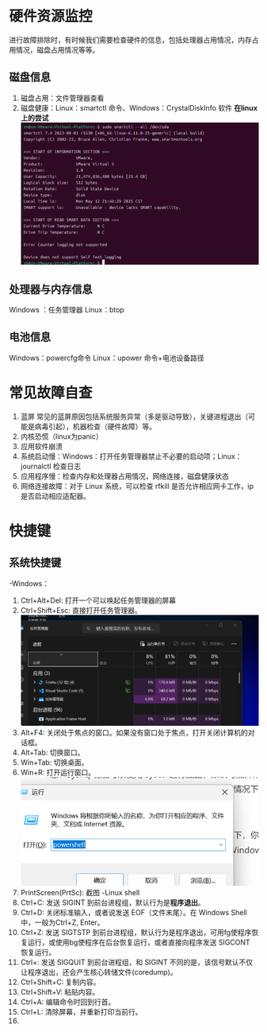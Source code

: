 # 硬件资源监控 #
进行故障排除时，有时候我们需要检查硬件的信息，包括处理器占用情况，内存占用情况，磁盘占用情况等等。
## 磁盘信息 ##
1. 磁盘占用：文件管理器查看
2. 磁盘健康：Linux：smartctl 命令、Windows：CrystalDiskInfo 软件
   **在linux上的尝试**
![alt text](image-5.png)
## 处理器与内存信息 ##
Windows ：任务管理器
Linux：btop
## 电池信息 ##
Windows：powercfg命令
Linux：upower 命令+电池设备路径
# 常见故障自查 #
1. 蓝屏 
常见的蓝屏原因包括系统服务异常（多是驱动导致），关键进程退出（可能是病毒引起），机器检查（硬件故障）等。
2. 内核恐慌（linux为panic）
3. 应用软件崩溃
4. 系统启动慢：Windows：打开任务管理器禁止不必要的启动项；Linux：journalctl 检查日志
5. 应用程序慢：检查内存和处理器占用情况，网络连接，磁盘健康状态
6. 网络连接故障：对于 Linux 系统，可以检查 rfkill 是否允许相应网卡工作，ip 是否启动相应适配器。
# 快捷键 #
## 系统快捷键 ##
-Windows：
1. Ctrl+Alt+Del: 打开一个可以唤起任务管理器的屏幕
2. Ctrl+Shift+Esc: 直接打开任务管理器。
![alt text](image-6.png)
3. Alt+F4: 关闭处于焦点的窗口。如果没有窗口处于焦点，打开关闭计算机的对话框。
4. Alt+Tab: 切换窗口。
5. Win+Tab: 切换桌面。
6. Win+R: 打开运行窗口。
   ![alt text](image-7.png)
7. PrintScreen(PrtSc): 截图
-Linux shell
1. Ctrl+C: 发送 SIGINT 到前台进程组，默认行为是**程序退出**。
2. Ctrl+D: 关闭标准输入，或者说发送 EOF（文件末尾）。在 Windows Shell 中，一般为Ctrl+Z, Enter。
3. Ctrl+Z: 发送 SIGTSTP 到前台进程组，默认行为是程序退出，可用fg使程序恢复运行，或使用bg使程序在后台恢复运行，或者直接向程序发送 SIGCONT 恢复运行。
4. Ctrl+\: 发送 SIGQUIT 到前台进程组，和 SIGINT 不同的是，该信号默认不仅让程序退出，还会产生核心转储文件(coredump)。
5. Ctrl+Shift+C: 复制内容。
6. Ctrl+Shift+V: 粘贴内容。
7. Ctrl+A: 编辑命令时回到行首。
8. Ctrl+L: 清除屏幕，并重新打印当前行。
9. 

